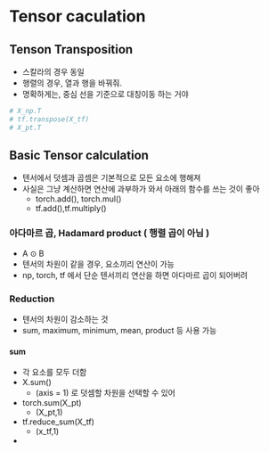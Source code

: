 # Tensor caculation

## Tenson Transposition

- 스칼라의 경우 동일
- 행렬의 경우, 열과 행을 바꿔줘.
- 명확하게는, 중심 선을 기준으로 대칭이동 하는 거야

```python
# X_np.T
# tf.transpose(X_tf)
# X_pt.T
```

## Basic Tensor calculation

- 텐서에서 덧셈과 곱셈은 기본적으로 모든 요소에 행해져
- 사실은 그냥 계산하면 연산에 과부하가 와서 아래의 함수를 쓰는 것이 좋아
  - torch.add(), torch.mul()
  - tf.add(),tf.multiply()

### 아다마르 곱, Hadamard product ( 행렬 곱이 아님 )

- A ⊙ B
- 텐서의 차원이 같을 경우, 요소끼리 연산이 가능
- np, torch, tf 에서 단순 텐서끼리 연산을 하면 아다마르 곱이 되어버려


### Reduction

- 텐서의 차원이 감소하는 것
- sum, maximum, minimum, mean, product 등 사용 가능

#### sum

- 각 요소를 모두 더함
- X.sum()
  - (axis = 1) 로 덧셈할 차원을 선택할 수 있어
- torch.sum(X_pt)
  - (X_pt,1)
- tf.reduce_sum(X_tf)
  - (x_tf,1)
- 